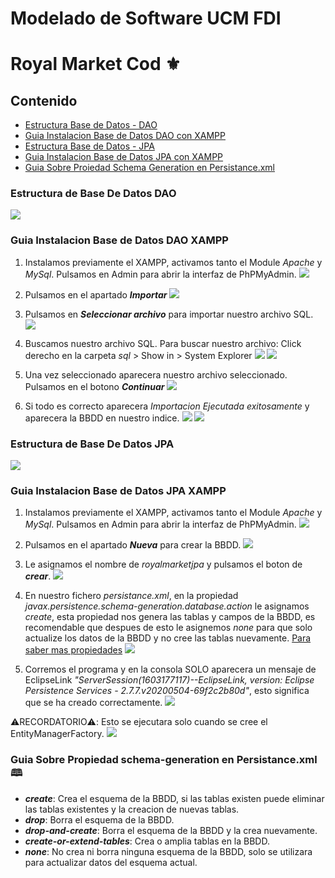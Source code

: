 # Modelado de Software UCM FDI
# Royal Market Cod ⚜️

## Contenido
- [Estructura Base de Datos - DAO](#estructura-de-base-de-datos-dao)
- [Guia Instalacion Base de Datos DAO con XAMPP](#guia-instalacion-base-de-datos-dao-xampp)
- [Estructura Base de Datos - JPA](#estructura-de-base-de-datos-jpa)
- [Guia Instalacion Base de Datos JPA con XAMPP](#guia-instalacion-base-de-datos-jpa-xampp)
- [Guia Sobre Proiedad Schema Generation en Persistance.xml](#guia-sobre-propiedad-schema-generation-en-persistancexml-)


### Estructura de Base De Datos DAO
[<img src="RoyalMarketCod/resources/docs/designer_database.png">](https://github.com/anavarro-fdi-ucm-es/ms2324royalmarketcod/blob/master/RoyalMarketCod/resources/docs/designer_database.png)

### Guia Instalacion Base de Datos DAO XAMPP
  

1. Instalamos previamente el XAMPP, activamos tanto el Module *Apache* y *MySql*. Pulsamos en Admin para abrir la interfaz de PhPMyAdmin.
[<img src="RoyalMarketCod/resources/docs/install_bbdd/PasoCero.png">](https://github.com/anavarro-fdi-ucm-es/ms2324royalmarketcod/blob/master/RoyalMarketCod/resources/docs/install_bbdd/PasoCero.png)

2. Pulsamos en el apartado ***Importar***
[<img src="RoyalMarketCod/resources/docs/install_bbdd/PasoUno.png">](https://github.com/anavarro-fdi-ucm-es/ms2324royalmarketcod/blob/master/RoyalMarketCod/resources/docs/install_bbdd/PasoUno.png)

3. Pulsamos en ***Seleccionar archivo*** para importar nuestro archivo SQL.
[<img src="RoyalMarketCod/resources/docs/install_bbdd/PasoDos.png">](https://github.com/anavarro-fdi-ucm-es/ms2324royalmarketcod/blob/master/RoyalMarketCod/resources/docs/install_bbdd/PasoDos.png)

4. Buscamos nuestro archivo SQL. Para buscar nuestro archivo: 
Click derecho en la carpeta *sql* > Show in > System Explorer 
[<img src="RoyalMarketCod/resources/docs/install_bbdd/PasoTres.png">](https://github.com/anavarro-fdi-ucm-es/ms2324royalmarketcod/blob/master/RoyalMarketCod/resources/docs/install_bbdd/PasoTres.png)
[<img src="RoyalMarketCod/resources/docs/install_bbdd/PasoCuatro.png">](https://github.com/anavarro-fdi-ucm-es/ms2324royalmarketcod/blob/master/RoyalMarketCod/resources/docs/install_bbdd/PasoCuatro.png)

5. Una vez seleccionado aparecera nuestro archivo seleccionado. Pulsamos en el botono ***Continuar***
[<img src="RoyalMarketCod/resources/docs/install_bbdd/PasoCinco.png">](https://github.com/anavarro-fdi-ucm-es/ms2324royalmarketcod/blob/master/RoyalMarketCod/resources/docs/install_bbdd/PasoCinco.png)

6. Si todo es correcto aparecera *Importacion Ejecutada exitosamente* y aparecera la BBDD en nuestro indice.
[<img src="RoyalMarketCod/resources/docs/install_bbdd/PasoSeis.png">](https://github.com/anavarro-fdi-ucm-es/ms2324royalmarketcod/blob/master/RoyalMarketCod/resources/docs/install_bbdd/PasoSeis.png)
[<img src="RoyalMarketCod/resources/docs/install_bbdd/PasoSiete.png">](https://github.com/anavarro-fdi-ucm-es/ms2324royalmarketcod/blob/master/RoyalMarketCod/resources/docs/install_bbdd/PasoSiete.png)

### Estructura de Base De Datos JPA
[<img src="RoyalMarketCod/resources/docs/designer_database_jpa.png">](https://github.com/anavarro-fdi-ucm-es/ms2324royalmarketcod/blob/master/RoyalMarketCod/resources/docs/designer_database_jpa.png)

### Guia Instalacion Base de Datos JPA XAMPP


1. Instalamos previamente el XAMPP, activamos tanto el Module *Apache* y *MySql*. Pulsamos en Admin para abrir la interfaz de PhPMyAdmin.
[<img src="RoyalMarketCod/resources/docs/install_bbdd/PasoCero.png">](https://github.com/anavarro-fdi-ucm-es/ms2324royalmarketcod/blob/master/RoyalMarketCod/resources/docs/install_bbdd/PasoCero.png)

2. Pulsamos en el apartado ***Nueva*** para crear la BBDD.
[<img src="RoyalMarketCod/resources/docs/install_bbdd_jpa/PasoCero.png">](https://github.com/anavarro-fdi-ucm-es/ms2324royalmarketcod/blob/master/RoyalMarketCod/resources/docs/install_bbdd_jpa/PasoCero.png)

3. Le asignamos el nombre de *royalmarketjpa* y pulsamos el boton de ***crear***.
[<img src="RoyalMarketCod/resources/docs/install_bbdd_jpa/PasoUno.png">](https://github.com/anavarro-fdi-ucm-es/ms2324royalmarketcod/blob/master/RoyalMarketCod/resources/docs/install_bbdd_jpa/PasoUno.png)

4. En nuestro fichero *persistance.xml*, en la propiedad *javax.persistence.schema-generation.database.action* le asignamos *create*, esta propiedad nos genera las tablas y campos de la BBDD, es recomendable que despues de esto le asignemos *none* para que solo actualize los datos de la BBDD y no cree las tablas nuevamente. 
[Para saber mas propiedades](#guia-sobre-propiedad-schema-generation-en-persistancexml-)
[<img src="RoyalMarketCod/resources/docs/install_bbdd_jpa/PasoDos.png">](https://github.com/anavarro-fdi-ucm-es/ms2324royalmarketcod/blob/master/RoyalMarketCod/resources/docs/install_bbdd_jpa/PasoDos.png)

5. Corremos el programa y en la consola SOLO aparecera un mensaje de EclipseLink *"ServerSession(1603177117)--EclipseLink, version: Eclipse Persistence Services - 2.7.7.v20200504-69f2c2b80d"*, esto significa que se ha creado correctamente.
[<img src="RoyalMarketCod/resources/docs/install_bbdd_jpa/PasoTres.png">](https://github.com/anavarro-fdi-ucm-es/ms2324royalmarketcod/blob/master/RoyalMarketCod/resources/docs/install_bbdd_jpa/PasoTres.png)

⚠️RECORDATORIO⚠️: Esto se ejecutara solo cuando se cree el EntityManagerFactory.
[<img src="RoyalMarketCod/resources/docs/install_bbdd_jpa/PasoCuatro.png">](https://github.com/anavarro-fdi-ucm-es/ms2324royalmarketcod/blob/master/RoyalMarketCod/resources/docs/install_bbdd_jpa/PasoCuatro.png)


### Guia Sobre Propiedad schema-generation en Persistance.xml 🕮
- ***create***: Crea el esquema de la BBDD, si las tablas existen puede eliminar las tablas existentes y la creacion de nuevas tablas.
- ***drop***: Borra el esquema de la BBDD.
- ***drop-and-create***: Borra el esquema de la BBDD y la crea nuevamente.
- ***create-or-extend-tables***: Crea o amplia tablas en la BBDD.
- ***none***: No crea ni borra ninguna esquema de la BBDD, solo se utilizara para actualizar datos del esquema actual.
